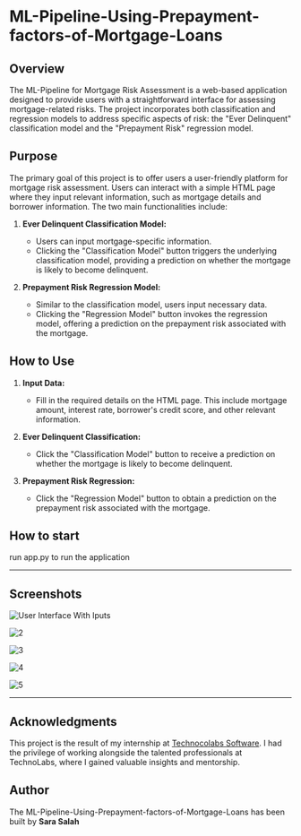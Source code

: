 # ML-Pipeline-Using-Prepayment-factors-of-Mortgage-Loans

## Overview

The ML-Pipeline for Mortgage Risk Assessment is a web-based application designed to provide users with a straightforward interface for assessing mortgage-related risks. The project incorporates both classification and regression models to address specific aspects of risk: the "Ever Delinquent" classification model and the "Prepayment Risk" regression model.

## Purpose

The primary goal of this project is to offer users a user-friendly platform for mortgage risk assessment. Users can interact with a simple HTML page where they input relevant information, such as mortgage details and borrower information. The two main functionalities include:

1. **Ever Delinquent Classification Model:**
   - Users can input mortgage-specific information.
   - Clicking the "Classification Model" button triggers the underlying classification model, providing a prediction on whether the mortgage is likely to become delinquent.

2. **Prepayment Risk Regression Model:**
   - Similar to the classification model, users input necessary data.
   - Clicking the "Regression Model" button invokes the regression model, offering a prediction on the prepayment risk associated with the mortgage.

## How to Use

1. **Input Data:**
   - Fill in the required details on the HTML page. This include mortgage amount, interest rate, borrower's credit score, and other relevant information.

2. **Ever Delinquent Classification:**
   - Click the "Classification Model" button to receive a prediction on whether the mortgage is likely to become delinquent.

3. **Prepayment Risk Regression:**
   - Click the "Regression Model" button to obtain a prediction on the prepayment risk associated with the mortgage.


## How to start

run app.py to run the application 


__________________________________________________________________________________________________________________________________________________________________________



## Screenshots

![User Interface With Iputs](https://github.com/sara-salah1/ML-Pipeline-Using-Prepayment-factors-of-Mortgage-Loans/assets/67710906/9475aa08-9253-4a59-8931-ce5b9b3ef78e)


![2](https://github.com/sara-salah1/ML-Pipeline-Using-Prepayment-factors-of-Mortgage-Loans/assets/67710906/ec5d201e-7467-4538-b6fd-ea0eee01d2b4)


![3](https://github.com/sara-salah1/ML-Pipeline-Using-Prepayment-factors-of-Mortgage-Loans/assets/67710906/49b2bbd4-8a7b-43dc-8f97-23ef0161c8eb)


![4](https://github.com/sara-salah1/ML-Pipeline-Using-Prepayment-factors-of-Mortgage-Loans/assets/67710906/93df7e22-a76b-465e-915c-a19abed822f4)


![5](https://github.com/sara-salah1/ML-Pipeline-Using-Prepayment-factors-of-Mortgage-Loans/assets/67710906/6a75103c-96e6-446f-9c53-b8f0b23c4024)



______________________________________________________________________________________________________________________________________________________________________________


## Acknowledgments

This project is the result of my internship at [Technocolabs Software]([https://www.technolabssoftware.com/](https://github.com/Technocolabs100)). I had the privilege of working alongside the talented professionals at TechnoLabs, where I gained valuable insights and mentorship.



## Author
The ML-Pipeline-Using-Prepayment-factors-of-Mortgage-Loans has been built by **Sara Salah**



